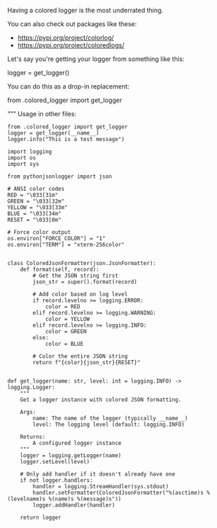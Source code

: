 
Having a colored logger is the most underrated thing.

You can also check out packages like these:
* https://pypi.org/project/colorlog/
* https://pypi.org/project/coloredlogs/

Let's say you're getting your logger from something like this:

logger = get_logger()


You can do this as a drop-in replacement:

from .colored_logger import get_logger



"""
Usage in other files:

```
from .colored_logger import get_logger
logger = get_logger(__name__)
logger.info("This is a test message")
```

```
import logging
import os
import sys

from pythonjsonlogger import json

# ANSI color codes
RED = "\033[31m"
GREEN = "\033[32m"
YELLOW = "\033[33m"
BLUE = "\033[34m"
RESET = "\033[0m"

# Force color output
os.environ["FORCE_COLOR"] = "1"
os.environ["TERM"] = "xterm-256color"


class ColoredJsonFormatter(json.JsonFormatter):
    def format(self, record):
        # Get the JSON string first
        json_str = super().format(record)

        # Add color based on log level
        if record.levelno >= logging.ERROR:
            color = RED
        elif record.levelno >= logging.WARNING:
            color = YELLOW
        elif record.levelno >= logging.INFO:
            color = GREEN
        else:
            color = BLUE

        # Color the entire JSON string
        return f"{color}{json_str}{RESET}"


def get_logger(name: str, level: int = logging.INFO) -> logging.Logger:
    """
    Get a logger instance with colored JSON formatting.

    Args:
        name: The name of the logger (typically __name__)
        level: The logging level (default: logging.INFO)

    Returns:
        A configured logger instance
    """
    logger = logging.getLogger(name)
    logger.setLevel(level)

    # Only add handler if it doesn't already have one
    if not logger.handlers:
        handler = logging.StreamHandler(sys.stdout)
        handler.setFormatter(ColoredJsonFormatter("%(asctime)s %(levelname)s %(name)s %(message)s"))
        logger.addHandler(handler)

    return logger

```
